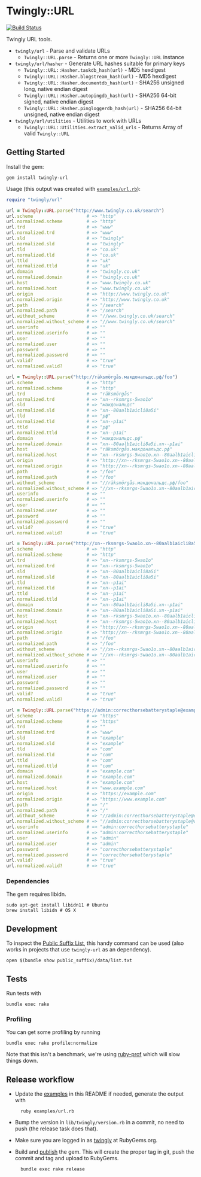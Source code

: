 # Twingly::URL

[![Build Status](https://travis-ci.org/twingly/twingly-url.svg?branch=master)](https://travis-ci.org/twingly/twingly-url)

Twingly URL tools.

* `twingly/url` - Parse and validate URLs
    * `Twingly::URL.parse` - Returns one or more `Twingly::URL` instance
* `twingly/url/hasher` - Generate URL hashes suitable for primary keys
    * `Twingly::URL::Hasher.taskdb_hash(url)` - MD5 hexdigest
    * `Twingly::URL::Hasher.blogstream_hash(url)` - MD5 hexdigest
    * `Twingly::URL::Hasher.documentdb_hash(url)` - SHA256 unsigned long, native endian digest
    * `Twingly::URL::Hasher.autopingdb_hash(url)` - SHA256 64-bit signed, native endian digest
    * `Twingly::URL::Hasher.pingloggerdb_hash(url)` - SHA256 64-bit unsigned, native endian digest
* `twingly/url/utilities` - Utilities to work with URLs
    * `Twingly::URL::Utilities.extract_valid_urls` - Returns Array of valid `Twingly::URL`

## Getting Started

Install the gem:

    gem install twingly-url

Usage (this output was created with [`examples/url.rb`][examples]):

```ruby
require "twingly/url"

url = Twingly::URL.parse("http://www.twingly.co.uk/search")
url.scheme                    # => "http"
url.normalized.scheme         # => "http"
url.trd                       # => "www"
url.normalized.trd            # => "www"
url.sld                       # => "twingly"
url.normalized.sld            # => "twingly"
url.tld                       # => "co.uk"
url.normalized.tld            # => "co.uk"
url.ttld                      # => "uk"
url.normalized.ttld           # => "uk"
url.domain                    # => "twingly.co.uk"
url.normalized.domain         # => "twingly.co.uk"
url.host                      # => "www.twingly.co.uk"
url.normalized.host           # => "www.twingly.co.uk"
url.origin                    # => "http://www.twingly.co.uk"
url.normalized.origin         # => "http://www.twingly.co.uk"
url.path                      # => "/search"
url.normalized.path           # => "/search"
url.without_scheme            # => "//www.twingly.co.uk/search"
url.normalized.without_scheme # => "//www.twingly.co.uk/search"
url.userinfo                  # => ""
url.normalized.userinfo       # => ""
url.user                      # => ""
url.normalized.user           # => ""
url.password                  # => ""
url.normalized.password       # => ""
url.valid?                    # => "true"
url.normalized.valid?         # => "true"

url = Twingly::URL.parse("http://räksmörgås.макдональдс.рф/foo")
url.scheme                    # => "http"
url.normalized.scheme         # => "http"
url.trd                       # => "räksmörgås"
url.normalized.trd            # => "xn--rksmrgs-5wao1o"
url.sld                       # => "макдональдс"
url.normalized.sld            # => "xn--80aalb1aicli8a5i"
url.tld                       # => "рф"
url.normalized.tld            # => "xn--p1ai"
url.ttld                      # => "рф"
url.normalized.ttld           # => "xn--p1ai"
url.domain                    # => "макдональдс.рф"
url.normalized.domain         # => "xn--80aalb1aicli8a5i.xn--p1ai"
url.host                      # => "räksmörgås.макдональдс.рф"
url.normalized.host           # => "xn--rksmrgs-5wao1o.xn--80aalb1aicli8a5i.xn--p1ai"
url.origin                    # => "http://xn--rksmrgs-5wao1o.xn--80aalb1aicli8a5i.xn--p1ai"
url.normalized.origin         # => "http://xn--rksmrgs-5wao1o.xn--80aalb1aicli8a5i.xn--p1ai"
url.path                      # => "/foo"
url.normalized.path           # => "/foo"
url.without_scheme            # => "//räksmörgås.макдональдс.рф/foo"
url.normalized.without_scheme # => "//xn--rksmrgs-5wao1o.xn--80aalb1aicli8a5i.xn--p1ai/foo"
url.userinfo                  # => ""
url.normalized.userinfo       # => ""
url.user                      # => ""
url.normalized.user           # => ""
url.password                  # => ""
url.normalized.password       # => ""
url.valid?                    # => "true"
url.normalized.valid?         # => "true"

url = Twingly::URL.parse("http://xn--rksmrgs-5wao1o.xn--80aalb1aicli8a5i.xn--p1ai/foo")
url.scheme                    # => "http"
url.normalized.scheme         # => "http"
url.trd                       # => "xn--rksmrgs-5wao1o"
url.normalized.trd            # => "xn--rksmrgs-5wao1o"
url.sld                       # => "xn--80aalb1aicli8a5i"
url.normalized.sld            # => "xn--80aalb1aicli8a5i"
url.tld                       # => "xn--p1ai"
url.normalized.tld            # => "xn--p1ai"
url.ttld                      # => "xn--p1ai"
url.normalized.ttld           # => "xn--p1ai"
url.domain                    # => "xn--80aalb1aicli8a5i.xn--p1ai"
url.normalized.domain         # => "xn--80aalb1aicli8a5i.xn--p1ai"
url.host                      # => "xn--rksmrgs-5wao1o.xn--80aalb1aicli8a5i.xn--p1ai"
url.normalized.host           # => "xn--rksmrgs-5wao1o.xn--80aalb1aicli8a5i.xn--p1ai"
url.origin                    # => "http://xn--rksmrgs-5wao1o.xn--80aalb1aicli8a5i.xn--p1ai"
url.normalized.origin         # => "http://xn--rksmrgs-5wao1o.xn--80aalb1aicli8a5i.xn--p1ai"
url.path                      # => "/foo"
url.normalized.path           # => "/foo"
url.without_scheme            # => "//xn--rksmrgs-5wao1o.xn--80aalb1aicli8a5i.xn--p1ai/foo"
url.normalized.without_scheme # => "//xn--rksmrgs-5wao1o.xn--80aalb1aicli8a5i.xn--p1ai/foo"
url.userinfo                  # => ""
url.normalized.userinfo       # => ""
url.user                      # => ""
url.normalized.user           # => ""
url.password                  # => ""
url.normalized.password       # => ""
url.valid?                    # => "true"
url.normalized.valid?         # => "true"

url = Twingly::URL.parse("https://admin:correcthorsebatterystaple@example.com/")
url.scheme                    # => "https"
url.normalized.scheme         # => "https"
url.trd                       # => ""
url.normalized.trd            # => "www"
url.sld                       # => "example"
url.normalized.sld            # => "example"
url.tld                       # => "com"
url.normalized.tld            # => "com"
url.ttld                      # => "com"
url.normalized.ttld           # => "com"
url.domain                    # => "example.com"
url.normalized.domain         # => "example.com"
url.host                      # => "example.com"
url.normalized.host           # => "www.example.com"
url.origin                    # => "https://example.com"
url.normalized.origin         # => "https://www.example.com"
url.path                      # => "/"
url.normalized.path           # => "/"
url.without_scheme            # => "//admin:correcthorsebatterystaple@example.com/"
url.normalized.without_scheme # => "//admin:correcthorsebatterystaple@www.example.com/"
url.userinfo                  # => "admin:correcthorsebatterystaple"
url.normalized.userinfo       # => "admin:correcthorsebatterystaple"
url.user                      # => "admin"
url.normalized.user           # => "admin"
url.password                  # => "correcthorsebatterystaple"
url.normalized.password       # => "correcthorsebatterystaple"
url.valid?                    # => "true"
url.normalized.valid?         # => "true"
```

### Dependencies

The gem requires libidn.

    sudo apt-get install libidn11 # Ubuntu
    brew install libidn # OS X

## Development

To inspect the [Public Suffix List], this handy command can be used (also works in projects that use `twingly-url` as an dependency).

    open $(bundle show public_suffix)/data/list.txt

[Public Suffix List]: https://github.com/weppos/publicsuffix-ruby

## Tests

Run tests with

    bundle exec rake

### Profiling

You can get some profiling by running

    bundle exec rake profile:normalize

Note that this isn't a benchmark, we're using [ruby-prof] which will slow things down.

## Release workflow

* Update the [examples] in this README if needed, generate the output with

        ruby examples/url.rb

* Bump the version in `lib/twingly/version.rb` in a commit, no need to push (the release task does that).

* Make sure you are logged in as [twingly][twingly-rubygems] at RubyGems.org.

* Build and [publish](http://guides.rubygems.org/publishing/) the gem. This will create the proper tag in git, push the commit and tag and upload to RubyGems.

        bundle exec rake release

[twingly-rubygems]: https://rubygems.org/profiles/twingly
[ruby-prof]: http://ruby-prof.rubyforge.org/
[examples]: examples/url.rb

